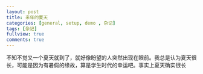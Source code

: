 ```yaml
---
layout: post
title: 来年的夏天
categories: [general, setup, demo , 杂记]
tags: [杂记]
fullview: true
comments: true
---
```


​        不知不觉又一个夏天就到了，就好像盼望的人突然出现在眼前。我总是认为夏天很长，可能是因为有暑假的缘故，算是学生时代的幸运吧。事实上夏天确实很长





